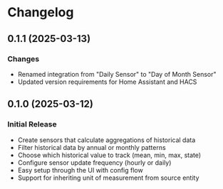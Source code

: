 # Changelog

## 0.1.1 (2025-03-13)

### Changes

- Renamed integration from "Daily Sensor" to "Day of Month Sensor"
- Updated version requirements for Home Assistant and HACS

## 0.1.0 (2025-03-12)

### Initial Release

- Create sensors that calculate aggregations of historical data
- Filter historical data by annual or monthly patterns
- Choose which historical value to track (mean, min, max, state)
- Configure sensor update frequency (hourly or daily)
- Easy setup through the UI with config flow
- Support for inheriting unit of measurement from source entity

